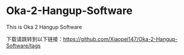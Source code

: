# Oka-2-Hangup-Software
This is Oka 2 Hangup Software


下载请跳转到以下链接：https://github.com/Xiaopei147/Oka-2-Hangup-Software/tags

